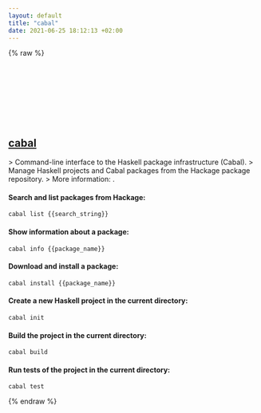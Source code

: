```yaml
---
layout: default
title: "cabal"
date: 2021-06-25 18:12:13 +02:00
---
```

{% raw %}
<h2 id="cabal">
  <a href="/en/common/cabal.html">cabal</a> <a href="#cabal"><svg class="icon">
    <use href="/assets/images/unicode_sprite.svg#link" />
  </svg></a>
</h2>
> Command-line interface to the Haskell package infrastructure (Cabal).
> Manage Haskell projects and Cabal packages from the Hackage package repository.
> More information: <https://cabal.readthedocs.io/en/latest/intro.html>.

#### Search and list packages from Hackage:
```shell
cabal list {{search_string}}
```
#### Show information about a package:
```shell
cabal info {{package_name}}
```
#### Download and install a package:
```shell
cabal install {{package_name}}
```
#### Create a new Haskell project in the current directory:
```shell
cabal init
```
#### Build the project in the current directory:
```shell
cabal build
```
#### Run tests of the project in the current directory:
```shell
cabal test
```
{% endraw %}